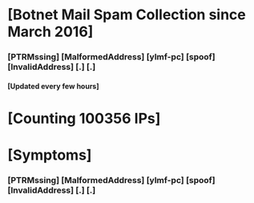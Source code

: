 # [Botnet Mail Spam Collection since March 2016]
### [PTRMssing] [MalformedAddress] [ylmf-pc] [spoof] [InvalidAddress] [.] [.]
#### [Updated every few hours]

# [Counting 100356 IPs]

# [Symptoms] 
###   [PTRMssing] [MalformedAddress] [ylmf-pc] [spoof] [InvalidAddress] [.] [.]
